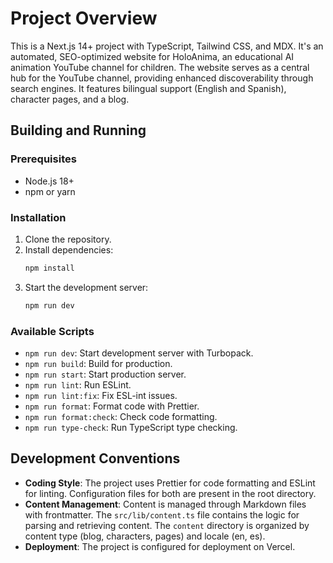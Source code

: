 # Project Overview

This is a Next.js 14+ project with TypeScript, Tailwind CSS, and MDX. It's an automated, SEO-optimized website for HoloAnima, an educational AI animation YouTube channel for children. The website serves as a central hub for the YouTube channel, providing enhanced discoverability through search engines. It features bilingual support (English and Spanish), character pages, and a blog.

## Building and Running

### Prerequisites

*   Node.js 18+
*   npm or yarn

### Installation

1.  Clone the repository.
2.  Install dependencies:
    ```bash
    npm install
    ```
3.  Start the development server:
    ```bash
    npm run dev
    ```

### Available Scripts

*   `npm run dev`: Start development server with Turbopack.
*   `npm run build`: Build for production.
*   `npm run start`: Start production server.
*   `npm run lint`: Run ESLint.
*   `npm run lint:fix`: Fix ESL-int issues.
*   `npm run format`: Format code with Prettier.
*   `npm run format:check`: Check code formatting.
*   `npm run type-check`: Run TypeScript type checking.

## Development Conventions

*   **Coding Style**: The project uses Prettier for code formatting and ESLint for linting. Configuration files for both are present in the root directory.
*   **Content Management**: Content is managed through Markdown files with frontmatter. The `src/lib/content.ts` file contains the logic for parsing and retrieving content. The `content` directory is organized by content type (blog, characters, pages) and locale (en, es).
*   **Deployment**: The project is configured for deployment on Vercel.
